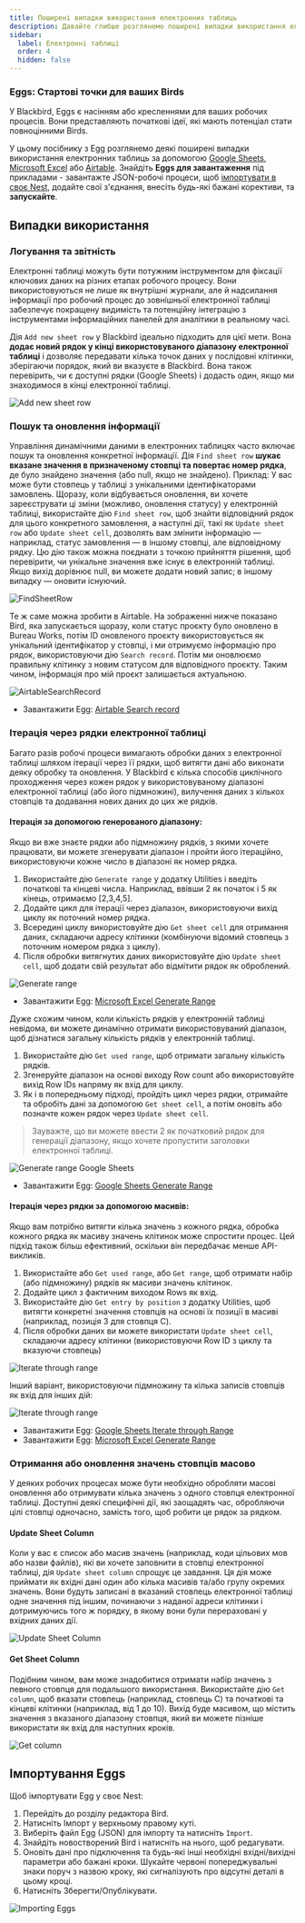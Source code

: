 ```yaml
---
title: Поширені випадки використання електронних таблиць
description: Давайте глибше розглянемо поширені випадки використання електронних таблиць
sidebar:
  label: Електронні таблиці
  order: 4
  hidden: false
---
```


### Eggs: Стартові точки для ваших Birds

У Blackbird, Eggs є насінням або кресленнями для ваших робочих процесів. Вони представляють початкові ідеї, які мають потенціал стати повноцінними Birds.

У цьому посібнику з Egg розглянемо деякі поширені випадки використання електронних таблиць за допомогою [Google Sheets](https://docs.blackbird.io/apps/google-sheets/), [Microsoft Excel](https://docs.blackbird.io/apps/microsoft-excel/) або [Airtable](https://docs.blackbird.io/apps/airtable/). Знайдіть **Eggs для завантаження** під прикладами - завантажте JSON-робочі процеси, щоб [імпортувати в своє Nest](https://docs.blackbird.io/eggs/spreadsheets/#importing-eggs), додайте свої з'єднання, внесіть будь-які бажані корективи, та **запускайте**.

## Випадки використання

### Логування та звітність

Електронні таблиці можуть бути потужним інструментом для фіксації ключових даних на різних етапах робочого процесу. Вони використовуються не лише як внутрішні журнали, але й надсилання інформації про робочий процес до зовнішньої електронної таблиці забезпечує покращену видимість та потенційну інтеграцію з інструментами інформаційних панелей для аналітики в реальному часі.

Дія `Add new sheet row` у Blackbird ідеально підходить для цієї мети. Вона **додає новий рядок у кінці використовуваного діапазону електронної таблиці** і дозволяє передавати кілька точок даних у послідовні клітинки, зберігаючи порядок, який ви вказуєте в Blackbird. Вона також перевірить, чи є доступні рядки (Google Sheets) і додасть один, якщо ми знаходимося в кінці електронної таблиці.

![Add new sheet row](~/assets/docs/eggs/AddNewSheetRow.png)

### Пошук та оновлення інформації

Управління динамічними даними в електронних таблицях часто включає пошук та оновлення конкретної інформації. Дія `Find sheet row` **шукає вказане значення в призначеному стовпці та повертає номер рядка**, де було знайдено значення (або null, якщо не знайдено).
Приклад: У вас може бути стовпець у таблиці з унікальними ідентифікаторами замовлень. Щоразу, коли відбувається оновлення, ви хочете зареєструвати ці зміни (можливо, оновлення статусу) у електронній таблиці, використайте дію `Find sheet row`, щоб знайти відповідний рядок для цього конкретного замовлення, а наступні дії, такі як `Update sheet row` або `Update sheet cell`, дозволять вам змінити інформацію — наприклад, статус замовлення — в іншому стовпці, але відповідному рядку.
Цю дію також можна поєднати з точкою прийняття рішення, щоб перевірити, чи унікальне значення вже існує в електронній таблиці. Якщо вихід дорівнює null, ви можете додати новий запис; в іншому випадку — оновити існуючий.

![FindSheetRow](~/assets/docs/eggs/FindSheetRow.png)

Те ж саме можна зробити в Airtable. На зображенні нижче показано Bird, яка запускається щоразу, коли статус проєкту було оновлено в Bureau Works, потім ID оновленого проєкту використовується як унікальний ідентифікатор у стовпці, і ми отримуємо інформацію про рядок, використовуючи дію `Search record`. Потім ми оновлюємо правильну клітинку з новим статусом для відповідного проєкту. Таким чином, інформація про мій проєкт залишається актуальною.

![AirtableSearchRecord](~/assets/docs/eggs/AirtableSearchRecord.png)

- Завантажити Egg: <a href="https://docs.blackbird.io/downloads/Bureau_Works_to_Airtable.json" download>Airtable Search record</a>

### Ітерація через рядки електронної таблиці

Багато разів робочі процеси вимагають обробки даних з електронної таблиці шляхом ітерації через її рядки, щоб витягти дані або виконати деяку обробку та оновлення. У Blackbird є кілька способів циклічного проходження через кожен рядок у використовуваному діапазоні електронної таблиці (або його підмножині), вилучення даних з кількох стовпців та додавання нових даних до цих же рядків.

#### Ітерація за допомогою генерованого діапазону:
Якщо ви вже знаєте рядки або підмножину рядків, з якими хочете працювати, ви можете згенерувати діапазон і пройти його ітераційно, використовуючи кожне число в діапазоні як номер рядка.
1. Використайте дію `Generate range` у додатку Utilities і введіть початкові та кінцеві числа. Наприклад, ввівши 2 як початок і 5 як кінець, отримаємо [2,3,4,5].
2. Додайте цикл для ітерації через діапазон, використовуючи вихід циклу як поточний номер рядка.
3. Всередині циклу використовуйте дію `Get sheet cell` для отримання даних, складаючи адресу клітинки (комбінуючи відомий стовпець з поточним номером рядка з циклу).
4. Після обробки витягнутих даних використовуйте дію `Update sheet cell`, щоб додати свій результат або відмітити рядок як оброблений.

![Generate range](~/assets/docs/eggs/GenerateRange.png)

- Завантажити Egg: <a href="https://docs.blackbird.io/downloads/excel_generate_range.json" download>Microsoft Excel Generate Range</a>

Дуже схожим чином, коли кількість рядків у електронній таблиці невідома, ви можете динамічно отримати використовуваний діапазон, щоб дізнатися загальну кількість рядків у електронній таблиці.

1. Використайте дію `Get used range`, щоб отримати загальну кількість рядків.
2. Згенеруйте діапазон на основі виходу Row count або використовуйте вихід Row IDs напряму як вхід для циклу.
3. Як і в попередньому підході, пройдіть цикл через рядки, отримайте та обробіть дані за допомогою `Get sheet cell`, а потім оновіть або позначте кожен рядок через `Update sheet cell`.

> Зауважте, що ви можете ввести 2 як початковий рядок для генерації діапазону, якщо хочете пропустити заголовки електронної таблиці.

![Generate range Google Sheets](~/assets/docs/eggs/GenerateRange2.png)

- Завантажити Egg: <a href="https://docs.blackbird.io/downloads/google_sheets_generate_range.json" download>Google Sheets Generate Range</a>

#### Ітерація через рядки за допомогою масивів:
Якщо вам потрібно витягти кілька значень з кожного рядка, обробка кожного рядка як масиву значень клітинок може спростити процес. Цей підхід також більш ефективний, оскільки він передбачає менше API-викликів.

1. Використайте або `Get used range`, або `Get range`, щоб отримати набір (або підмножину) рядків як масиви значень клітинок.
2. Додайте цикл з фактичним виходом Rows як вхід.
3. Використайте дію `Get entry by position` з додатку Utilities, щоб витягти конкретні значення стовпців на основі їх позиції в масиві (наприклад, позиція 3 для стовпця C).
4. Після обробки даних ви можете використати `Update sheet cell`, складаючи адресу клітинки (використовуючи Row ID з циклу та вказуючи стовпець)

![Iterate through range](~/assets/docs/eggs/IterateThroughRangeSheets.png)

Інший варіант, використовуючи підмножину та кілька записів стовпців як вхід для інших дій:

![Iterate through range](~/assets/docs/eggs/IterateThroughRangeExcel.png)

- Завантажити Egg: <a href="https://docs.blackbird.io/downloads/google_sheets_iterate_through_range.json" download>Google Sheets Iterate through Range</a>
- Завантажити Egg: <a href="https://docs.blackbird.io/downloads/microsoft_excel_iterate_through_range.json.json" download>Microsoft Excel Generate Range</a>

### Отримання або оновлення значень стовпців масово
У деяких робочих процесах може бути необхідно обробляти масові оновлення або отримувати кілька значень з одного стовпця електронної таблиці. Доступні деякі специфічні дії, які заощадять час, обробляючи цілі стовпці одночасно, замість того, щоб робити це рядок за рядком.

#### Update Sheet Column
Коли у вас є список або масив значень (наприклад, коди цільових мов або назви файлів), які ви хочете заповнити в стовпці електронної таблиці, дія `Update sheet column` спрощує це завдання. Ця дія може приймати як вхідні дані один або кілька масивів та/або групу окремих значень. Вони будуть записані в вказаний стовпець електронної таблиці одне значення під іншим, починаючи з наданої адреси клітинки і дотримуючись того ж порядку, в якому вони були перераховані у вхідних даних дії.

![Update Sheet Column](~/assets/docs/eggs/Update-sheet-column.png)

#### Get Sheet Column

Подібним чином, вам може знадобитися отримати набір значень з певного стовпця для подальшого використання. Використайте дію `Get column`, щоб вказати стовпець (наприклад, стовпець C) та початкові та кінцеві клітинки (наприклад, від 1 до 10). Вихід буде масивом, що містить значення з вказаного діапазону стовпця, який ви можете пізніше використати як вхід для наступних кроків.

![Get column](~/assets/docs/eggs/GetColumn.png)

## Імпортування Eggs

Щоб імпортувати Egg у своє Nest:

1. Перейдіть до розділу редактора Bird.
2. Натисніть Імпорт у верхньому правому куті.
3. Виберіть файл Egg (JSON) для імпорту та натисніть `Import`.
4. Знайдіть новостворений Bird і натисніть на нього, щоб редагувати.
5. Оновіть дані про підключення та будь-які інші необхідні вхідні/вихідні параметри або бажані кроки. Шукайте червоні попереджувальні знаки поруч з назвою кроку, які сигналізують про відсутні деталі в цьому кроці.
6. Натисніть Зберегти/Опублікувати.

![Importing Eggs](~/assets/docs/eggs/ImportEggs.gif)